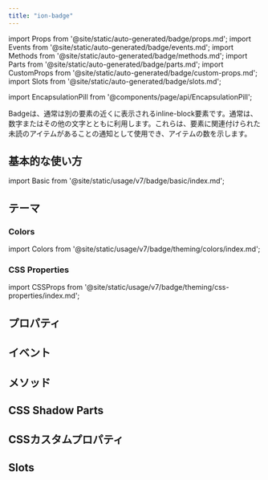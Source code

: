 ```yaml
---
title: "ion-badge"
---
```

import Props from '@site/static/auto-generated/badge/props.md';
import Events from '@site/static/auto-generated/badge/events.md';
import Methods from '@site/static/auto-generated/badge/methods.md';
import Parts from '@site/static/auto-generated/badge/parts.md';
import CustomProps from '@site/static/auto-generated/badge/custom-props.md';
import Slots from '@site/static/auto-generated/badge/slots.md';

<head>
  <title>Badges | ion-badge: iOS & Android App Notification Badge Icons</title>
  <meta name="description" content="BadgesはiOS/Androidアプリで他の要素の近くに表示されるインラインブロック要素で、アイテムの数を示す通知として使用します。" />
</head>

import EncapsulationPill from '@components/page/api/EncapsulationPill';

<EncapsulationPill type="shadow" />

Badgeは、通常は別の要素の近くに表示されるinline-block要素です。通常は、数字またはその他の文字とともに利用します。これらは、要素に関連付けられた未読のアイテムがあることの通知として使用でき、アイテムの数を示します。

## 基本的な使い方

import Basic from '@site/static/usage/v7/badge/basic/index.md';

<Basic />

## テーマ

### Colors

import Colors from '@site/static/usage/v7/badge/theming/colors/index.md';

<Colors />

### CSS Properties

import CSSProps from '@site/static/usage/v7/badge/theming/css-properties/index.md';

<CSSProps />

## プロパティ
<Props />

## イベント
<Events />

## メソッド
<Methods />

## CSS Shadow Parts
<Parts />

## CSSカスタムプロパティ
<CustomProps />

## Slots
<Slots />
